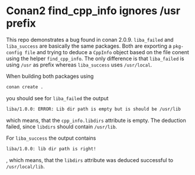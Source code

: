# Conan2 find_cpp_info ignores /usr prefix

This repo demonstrates a bug found in conan 2.0.9. `liba_failed` and `liba_success` are basically
the same packages. Both are exporting a `pkg-config file` and trying to deduce a `CppInfo` object
based on the file conent using the helper `find_cpp_info`. The only difference is that `liba_failed` is
using `/usr` as prefix whereas `liba_success` uses `/usr/local`.

When building both packages using

```bash
conan create .
```

you should see for `liba_failed` the output

```bash
liba/1.0.0: ERROR: Lib dir path is empty but is should be /usr/lib
```

 which means, that the `cpp_info.libdirs` attribute is empty. The deduction failed, since `libdirs`
 should contain `/usr/lib`.

 For `liba_success` the output contains

 ```bash
 liba/1.0.0: lib dir path is right!
 ```

 , which means, that the `libdirs` attribute was deduced successful to `/usr/local/lib`.

